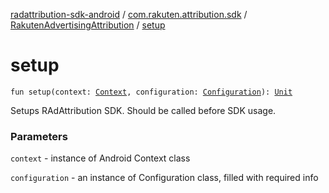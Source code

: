 [radattribution-sdk-android](../../index.md) / [com.rakuten.attribution.sdk](../index.md) / [RakutenAdvertisingAttribution](index.md) / [setup](./setup.md)

# setup

`fun setup(context: `[`Context`](https://developer.android.com/reference/android/content/Context.html)`, configuration: `[`Configuration`](../-configuration/index.md)`): `[`Unit`](https://kotlinlang.org/api/latest/jvm/stdlib/kotlin/-unit/index.html)

Setups RAdAttribution SDK.
Should be called before SDK usage.

### Parameters

`context` - instance of Android Context class

`configuration` - an instance of Configuration class,
filled with required info